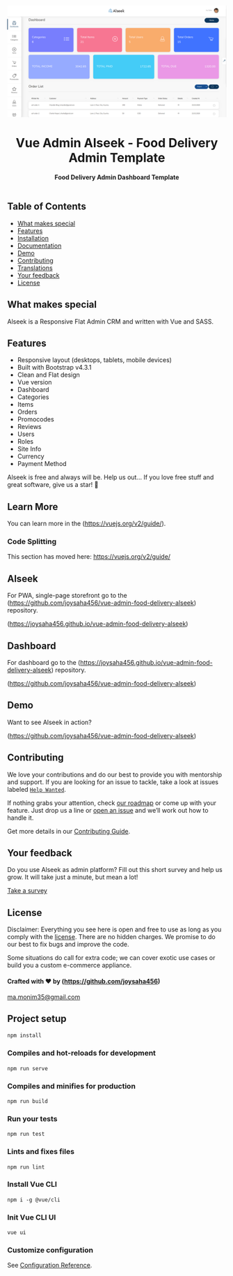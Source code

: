 ![](screenshots/screenshot1.png)

<div align="center">
  <h1>Vue Admin Alseek - Food Delivery Admin Template</h1>
</div>

<div align="center">
  <strong>Food Delivery Admin Dashboard Template</strong>
</div>

<br>

## Table of Contents

- [What makes special](#what-makes-Alseek-special)
- [Features](#features)
- [Installation](#installation)
- [Documentation](#documentation)
- [Demo](#demo)
- [Contributing](#contributing)
- [Translations](#translations)
- [Your feedback](#your-feedback)
- [License](#license)

## What makes special

Alseek is a Responsive Flat Admin CRM and written with Vue and SASS.

## Features

- Responsive layout (desktops, tablets, mobile devices)
- Built with Bootstrap v4.3.1
- Clean and Flat design
- Vue version
- Dashboard
- Categories
- Items
- Orders
- Promocodes
- Reviews
- Users
- Roles
- Site Info
- Currency
- Payment Method

Alseek is free and always will be.
Help us out… If you love free stuff and great software, give us a star! 🌟


## Learn More

You can learn more in the (https://vuejs.org/v2/guide/).

### Code Splitting

This section has moved here: https://vuejs.org/v2/guide/


## Alseek

For PWA, single-page storefront go to the (https://github.com/joysaha456/vue-admin-food-delivery-alseek) repository.

(https://joysaha456.github.io/vue-admin-food-delivery-alseek)

## Dashboard

For dashboard go to the (https://joysaha456.github.io/vue-admin-food-delivery-alseek) repository.

(https://github.com/joysaha456/vue-admin-food-delivery-alseek)

## Demo

Want to see Alseek in action?

(https://github.com/joysaha456/vue-admin-food-delivery-alseek)

## Contributing

We love your contributions and do our best to provide you with mentorship and support. If you are looking for an issue to tackle, take a look at issues labeled [`Help Wanted`](https://github.com/joysaha456/vue-admin-food-delivery-alseek).

If nothing grabs your attention, check [our roadmap](https://github.com/joysaha456/vue-admin-food-delivery-alseek) or come up with your feature. Just drop us a line or [open an issue](https://github.com/joysaha456/vue-admin-food-delivery-alseek/issues/new) and we’ll work out how to handle it.

Get more details in our [Contributing Guide](https://github.com/joysaha456).

## Your feedback

Do you use Alseek as admin platform?
Fill out this short survey and help us grow. It will take just a minute, but mean a lot!

[Take a survey](https://github.com/joysaha456/vue-admin-food-delivery-alseek)

## License

Disclaimer: Everything you see here is open and free to use as long as you comply with the [license](https://github.com/joysaha456/vue-admin-food-delivery-alseek/blob/master/LICENSE). There are no hidden charges. We promise to do our best to fix bugs and improve the code.

Some situations do call for extra code; we can cover exotic use cases or build you a custom e-commerce appliance.

#### Crafted with ❤️ by (https://github.com/joysaha456)

ma.monim35@gmail.com


## Project setup
```
npm install
```

### Compiles and hot-reloads for development
```
npm run serve
```

### Compiles and minifies for production
```
npm run build
```

### Run your tests
```
npm run test
```

### Lints and fixes files
```
npm run lint
```

### Install Vue CLI
```
npm i -g @vue/cli
```

### Init Vue CLI UI
```
vue ui
```

### Customize configuration
See [Configuration Reference](https://cli.vuejs.org/config/).

